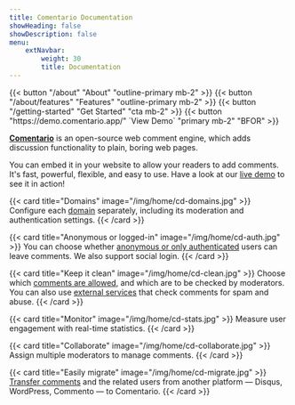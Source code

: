 ```yaml
---
title: Comentario Documentation
showHeading: false
showDescription: false
menu:
    extNavbar:
        weight: 30
        title: Documentation
---
```


<p class="text-center border-top border-bottom pt-3 pb-2">
{{< button "/about" "About" "outline-primary mb-2" >}}
{{< button "/about/features" "Features" "outline-primary mb-2" >}}
{{< button "/getting-started" "Get Started" "cta mb-2" >}}
{{< button "https://demo.comentario.app/" `View Demo<i class="fas fa-external-link ms-2"></i>` "primary mb-2" "BFOR" >}}
</p>

**[Comentario](https://comentario.app)** is an open-source web comment engine, which adds discussion functionality to plain, boring web pages.

You can embed it in your website to allow your readers to add comments. It's fast, powerful, flexible, and easy to use. Have a look at our [live demo](https://demo.comentario.app/) to see it in action!

<div class="row row-cols-1 row-cols-md-2 g-4">

{{< card title="Domains" image="/img/home/cd-domains.jpg" >}}
Configure each [domain](/kb/domain) separately, including its moderation and authentication settings.
{{< /card >}}

{{< card title="Anonymous or logged-in" image="/img/home/cd-auth.jpg" >}}
You can choose whether [anonymous or only authenticated](/configuration/frontend/domain/authentication) users can leave comments. We also support social login.
{{< /card >}}

{{< card title="Keep it clean" image="/img/home/cd-clean.jpg" >}}
Choose which [comments are allowed](/configuration/frontend/domain/moderation), and which are to be checked by moderators. You can also use [external services](/configuration/frontend/domain/extensions) that check comments for spam and abuse.
{{< /card >}}

{{< card title="Monitor" image="/img/home/cd-stats.jpg" >}}
Measure user engagement with real-time statistics.
{{< /card >}}

{{< card title="Collaborate" image="/img/home/cd-collaborate.jpg" >}}
Assign multiple moderators to manage comments.
{{< /card >}}

{{< card title="Easily migrate" image="/img/home/cd-migrate.jpg" >}}
[Transfer comments](/installation/migration/) and the related users from another platform — Disqus, WordPress, Commento — to Comentario.
{{< /card >}}

</div>
